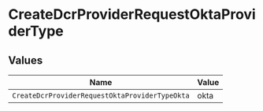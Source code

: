 # CreateDcrProviderRequestOktaProviderType


## Values

| Name                                           | Value                                          |
| ---------------------------------------------- | ---------------------------------------------- |
| `CreateDcrProviderRequestOktaProviderTypeOkta` | okta                                           |